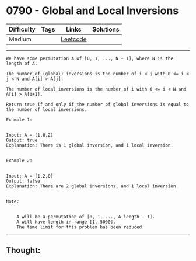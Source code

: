 # 0790 - Global and Local Inversions

Difficulty  | Tags | Links | Solutions
----------- | ---- | ----- | -----
Medium |  | [Leetcode](https://leetcode.com/problems/global-and-local-inversions/description/) |


-----------

```
We have some permutation A of [0, 1, ..., N - 1], where N is the length of A.

The number of (global) inversions is the number of i < j with 0 <= i < j < N and A[i] > A[j].

The number of local inversions is the number of i with 0 <= i < N and A[i] > A[i+1].

Return true if and only if the number of global inversions is equal to the number of local inversions.

Example 1:


Input: A = [1,0,2]
Output: true
Explanation: There is 1 global inversion, and 1 local inversion.


Example 2:


Input: A = [1,2,0]
Output: false
Explanation: There are 2 global inversions, and 1 local inversion.


Note:


	A will be a permutation of [0, 1, ..., A.length - 1].
	A will have length in range [1, 5000].
	The time limit for this problem has been reduced.
```

-----------

## Thought:
